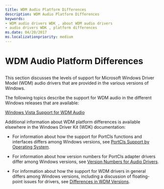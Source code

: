 ```yaml
---
title: WDM Audio Platform Differences
description: WDM Audio Platform Differences
keywords:
- WDM audio drivers WDK , about WDM audio drivers
- audio drivers WDK , platform differences
ms.date: 04/20/2017
ms.localizationpriority: medium
---
```


# WDM Audio Platform Differences


## <span id="wdm_audio_platform_differences"></span><span id="WDM_AUDIO_PLATFORM_DIFFERENCES"></span>


This section discusses the levels of support for Microsoft Windows Driver Model (WDM) audio drivers that are provided in the various versions of Windows.

The following topics describe the support for WDM audio in the different Windows releases that are available:

[Windows Vista Support for WDM Audio](windows-vista-support-for-wdm-audio.md)

Additional information about WDM platform differences is available elsewhere in the Windows Driver Kit (WDK) documentation:

-   For information about how the support for PortCls functions and interfaces differs among Windows versions, see [PortCls Support by Operating System](portcls-support-by-operating-system.md).

-   For information about how version numbers for PortCls adapter drivers differ among Windows versions, see [Version Numbers for Audio Drivers](version-numbers-for-audio-drivers.md).

-   For information about how the support for WDM drivers in general differs among Windows versions, including a discussion of floating-point issues for drivers, see [Differences in WDM Versions](../kernel/differences-in-wdm-versions.md).

 

